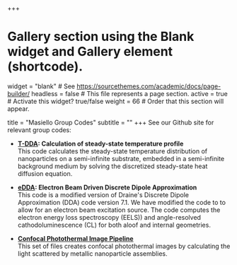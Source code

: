 +++
# Gallery section using the Blank widget and Gallery element (shortcode).
widget = "blank"  # See https://sourcethemes.com/academic/docs/page-builder/
headless = false  # This file represents a page section.
active = true  # Activate this widget? true/false
weight = 66  # Order that this section will appear.


title = "Masiello Group Codes"
subtitle = ""
+++
See our Github site for relevant group codes:

* **<a href=https://github.com/MasielloGroup/t-dda>T-DDA</a>: Calculation of steady-state temperature profile**  
This code calculates the steady-state temperature distribution of nanoparticles on a semi-infinite substrate, embedded in a semi-infinite background medium by solving the discretized steady-state heat diffusion equation.  

* **<a href=https://github.com/MasielloGroup/eDDA>eDDA</a>: Electron Beam Driven Discrete Dipole Approximation**  
This code is a modified version of Draine's Discrete Dipole Approximation (DDA) code version 7.1. We have modified the code to to allow for an electron beam excitation source. The code computes the electron energy loss spectroscopy (EELS)) and angle-resolved cathodoluminescence (CL) for both aloof and internal geometries.  


* **<a href=https://github.com/MasielloGroup/confocal_photothermal_pipeline>Confocal Photothermal Image Pipeline</a>**  
This set of files creates confocal photothermal images by calculating the light scattered by metallic nanoparticle assemblies.
